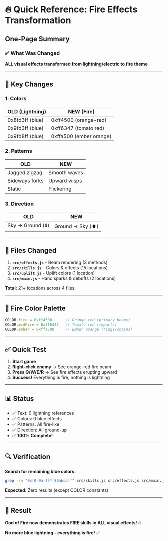 # 🔥 Quick Reference: Fire Effects Transformation

## One-Page Summary

### ✅ What Was Changed

**ALL visual effects transformed from lightning/electric to fire theme**

---

## 🎯 Key Changes

### 1. Colors
| OLD (Lightning) | NEW (Fire) |
|----------------|------------|
| 0x8fd3ff (blue) | 0xff4500 (orange-red) |
| 0x9fd3ff (blue) | 0xff6347 (tomato red) |
| 0x9fd8ff (blue) | 0xffa500 (ember orange) |

### 2. Patterns
| OLD | NEW |
|-----|-----|
| Jagged zigzag | Smooth waves |
| Sideways forks | Upward wisps |
| Static | Flickering |

### 3. Direction
| OLD | NEW |
|-----|-----|
| Sky → Ground (⬇️) | Ground → Sky (⬆️) |

---

## 📁 Files Changed

1. **`src/effects.js`** - Beam rendering (3 methods)
2. **`src/skills.js`** - Colors & effects (15 locations)
3. **`src/uplift.js`** - Uplift colors (1 location)
4. **`src/main.js`** - Hand sparks & debuffs (2 locations)

**Total:** 21+ locations across 4 files

---

## 🎨 Fire Color Palette

```javascript
COLOR.fire = 0xff4500      // Orange-red (primary beams)
COLOR.midFire = 0xff6347   // Tomato red (impacts)
COLOR.ember = 0xffa500     // Ember orange (rings/chains)
```

---

## ✅ Quick Test

1. **Start game**
2. **Right-click enemy** → See orange-red fire beam
3. **Press Q/W/E/R** → See fire effects erupting upward
4. **Success!** Everything is fire, nothing is lightning

---

## 📊 Status

- ✅ Text: 0 lightning references
- ✅ Colors: 0 blue effects
- ✅ Patterns: All fire-like
- ✅ Direction: All ground-up
- ✅ **100% Complete!**

---

## 🔍 Verification

**Search for remaining blue colors:**
```bash
grep -rn "0x[0-9a-f]*[89abcd]f" src/skills.js src/effects.js src/main.js
```

**Expected:** Zero results (except COLOR constants)

---

## 🎉 Result

**God of Fire now demonstrates FIRE skills in ALL visual effects!** 🔥

**No more blue lightning - everything is fire!** ✅